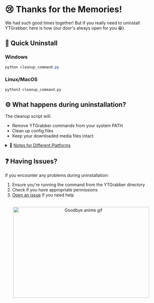 # 😢 Thanks for the Memories!

We had such good times together! But if you really need to uninstall YTGrabber, here is how (our door's always open for you 😁).

## 🔄 Quick Uninstall

### Windows

```powershell
python cleanup_command.py
```

### Linux/MacOS

```bash
python3 cleanup_command.py
```

## ⚙️ What happens during uninstallation?

The cleanup script will:
- Remove YTGrabber commands from your system PATH
- Clean up config files
- Keep your downloaded media files intact

<details>
<summary>
 📝 <u>Notes for Different Platforms</u>
</summary>

#### Windows Users
- The cleanup script will request admin access to modify system PATH
- No other system modifications will be made
- Your downloaded content will remain untouched

#### Linux/MacOS Users
- You may need to restart your terminal or run `source ~/.bashrc` (or `~/.zshrc`) after uninstallation
- All shell configurations will be cleaned up automatically
- Your downloaded content will remain untouched
</details>

## ❓ Having Issues?

If you encounter any problems during uninstallation:
1. Ensure you're running the command from the YTGrabber directory
2. Check if you have appropriate permissions
3. [Open an issue](https://github.com/ad1tyac0des/ytgrabber/issues) if you need help 

<br>

<div align='center'>
    <img src="https://media.tenor.com/DLbH0i7N7yIAAAAM/bay-anime-bye-anime.gif" width='450' height='300' alt="Goodbye anime gif">
</div>